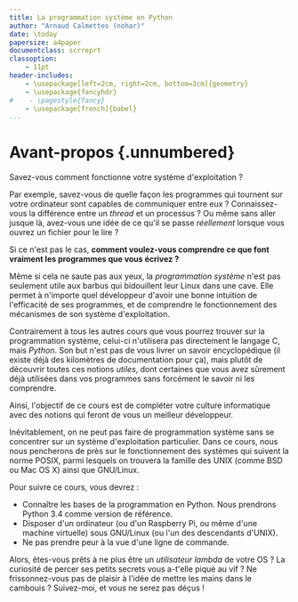 ```yaml
---
title: La programmation système en Python
author: "Arnaud Calmettes (nohar)"
date: \today
papersize: a4paper
documentclass: scrreprt
classoption:
    - 11pt
header-includes:
    - \usepackage[left=2cm, right=2cm, bottom=3cm]{geometry}
    - \usepackage{fancyhdr}
#    - \pagestyle{fancy}
    - \usepackage[french]{babel}
...
```


# Avant-propos {.unnumbered}

Savez-vous comment fonctionne votre système d'exploitation ?

Par exemple, savez-vous de quelle façon les programmes qui tournent sur votre
ordinateur sont capables de communiquer entre eux ? Connaissez-vous la
différence entre un *thread* et un processus ? Ou même sans aller jusque là,
avez-vous une idée de ce qu'il se passe *réellement* lorsque vous ouvrez un
fichier pour le lire ?

Si ce n'est pas le cas, **comment voulez-vous comprendre ce que font vraiment
les programmes que vous écrivez ?**

Même si cela ne saute pas aux yeux, la *programmation système* n'est pas
seulement utile aux barbus qui bidouillent leur Linux dans une cave. Elle
permet à n'importe quel développeur d'avoir une bonne intuition de l'efficacité
de ses programmes, et de comprendre le fonctionnement des mécanismes
de son système d'exploitation.

Contrairement à tous les autres cours que vous pourrez trouver sur la
programmation système, celui-ci n'utilisera pas directement le langage C, mais
*Python*. Son but n'est pas de vous livrer un savoir encyclopédique (il existe
déjà des kilomètres de documentation pour ça), mais plutôt de découvrir toutes
ces notions *utiles*, dont certaines que vous avez sûrement déjà utilisées dans
vos programmes sans forcément le savoir ni les comprendre.

Ainsi, l'objectif de ce cours est de compléter votre culture informatique avec
des notions qui feront de vous un meilleur développeur.

Inévitablement, on ne peut pas faire de programmation système sans se
concentrer sur un système d'exploitation particulier. Dans ce cours, nous nous
pencherons de près sur le fonctionnement des systèmes qui suivent la norme
POSIX, parmi lesquels on trouvera la famille des UNIX (comme BSD ou Mac OS X)
ainsi que GNU/Linux.

Pour suivre ce cours, vous devrez :

* Connaître les bases de la programmation en Python. Nous prendrons Python 3.4
  comme version de référence.
* Disposer d'un ordinateur (ou d'un Raspberry Pi, ou même d'une machine
  virtuelle) sous GNU/Linux (ou l'un des descendants d'UNIX).
* Ne pas prendre peur à la vue d'une ligne de commande.

Alors, êtes-vous prêts à ne plus être un *utilisateur lambda* de votre OS ? La
curiosité de percer ses petits secrets vous a-t'elle piqué au vif ? Ne
frissonnez-vous pas de plaisir à l'idée de mettre les mains dans le cambouis ?
Suivez-moi, et vous ne serez pas déçus !
